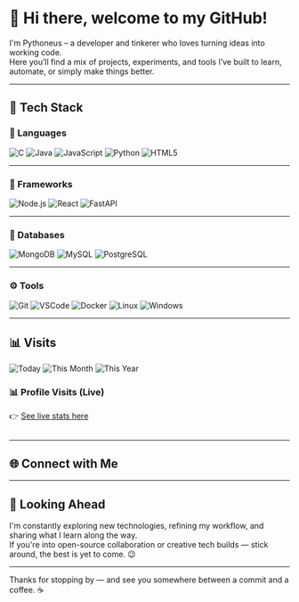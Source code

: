 # 👋 Hi there, welcome to my GitHub!

I'm Pythoneus – a developer and tinkerer who loves turning ideas into working code.  
Here you’ll find a mix of projects, experiments, and tools I’ve built to learn, automate, or simply make things better. 

---

## 🧠 Tech Stack

### 💬 Languages
![C](https://img.shields.io/badge/C-00599C?style=flat-square&logo=c&logoColor=white)
![Java](https://img.shields.io/badge/Java-ED8B00?style=flat-square&logo=openjdk&logoColor=white)
![JavaScript](https://img.shields.io/badge/JavaScript-F7DF1E?style=flat-square&logo=javascript&logoColor=black)
![Python](https://img.shields.io/badge/Python-3776AB?style=flat-square&logo=python&logoColor=white)
![HTML5](https://img.shields.io/badge/HTML5-E34F26?style=flat-square&logo=html5&logoColor=white)

---

### 🧩 Frameworks
![Node.js](https://img.shields.io/badge/Node.js-339933?style=flat-square&logo=node.js&logoColor=white)
![React](https://img.shields.io/badge/React-61DAFB?style=flat-square&logo=react&logoColor=black)
![FastAPI](https://img.shields.io/badge/FastAPI-009688?style=flat-square&logo=fastapi&logoColor=white)

---

### 💾 Databases
![MongoDB](https://img.shields.io/badge/MongoDB-47A248?style=flat-square&logo=mongodb&logoColor=white)
![MySQL](https://img.shields.io/badge/MySQL-4479A1?style=flat-square&logo=mysql&logoColor=white)
![PostgreSQL](https://img.shields.io/badge/PostgreSQL-4169E1?style=flat-square&logo=postgresql&logoColor=white)

---

### ⚙️ Tools
![Git](https://img.shields.io/badge/Git-F05032?style=flat-square&logo=git&logoColor=white)
![VSCode](https://img.shields.io/badge/VSCode-0078D4?style=flat-square&logo=visualstudiocode&logoColor=white)
![Docker](https://img.shields.io/badge/Docker-2496ED?style=flat-square&logo=docker&logoColor=white)
![Linux](https://img.shields.io/badge/Linux-FCC624?style=flat-square&logo=linux&logoColor=black)
![Windows](https://img.shields.io/badge/Windows-0078D6?style=flat-square&logo=windows&logoColor=white)

---
## 📊 Visits

![Today](https://img.shields.io/endpoint?style=flat-square&url=https://bold-heart-645a.gezsuagshsu.workers.dev/counter?scope=day&v=8)
![This Month](https://img.shields.io/endpoint?style=flat-square&url=https://bold-heart-645a.gezsuagshsu.workers.dev/counter?scope=month&v=8)
![This Year](https://img.shields.io/endpoint?style=flat-square&url=https://bold-heart-645a.gezsuagshsu.workers.dev/counter?scope=year&v=8)

### 📊 Profile Visits (Live)
👉 [See live stats here](https://Pythoneus.github.io/)

<!-- counting pixel (unique/day); keep it once, ideally at the very end -->
<img src="https://bold-heart-645a.gezsuagshsu.workers.dev/hit?unique=1" width="1" height="1" alt="" />

---

## 🌐 Connect with Me

---

## 🌱 Looking Ahead
I'm constantly exploring new technologies, refining my workflow, and sharing what I learn along the way.  
If you're into open-source collaboration or creative tech builds — stick around, the best is yet to come. 😉

---

Thanks for stopping by — and see you somewhere between a commit and a coffee. ☕  

